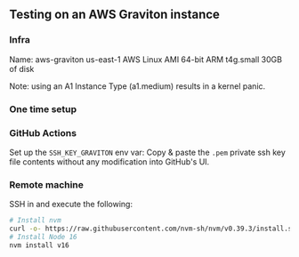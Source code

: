## Testing on an AWS Graviton instance

### Infra

Name: aws-graviton
us-east-1
AWS Linux AMI 64-bit ARM
t4g.small
30GB of disk

Note: using an A1 Instance Type (a1.medium) results in a kernel panic.

### One time setup

### GitHub Actions

Set up the `SSH_KEY_GRAVITON` env var: Copy & paste the `.pem` private ssh key file contents without any modification into GitHub's UI.

### Remote machine

SSH in and execute the following:

```sh
# Install nvm
curl -o- https://raw.githubusercontent.com/nvm-sh/nvm/v0.39.3/install.sh | bash
# Install Node 16
nvm install v16
```
